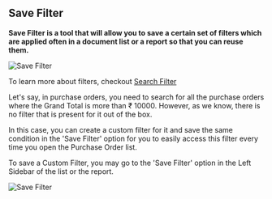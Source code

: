 ## Save Filter

**Save Filter is a tool that will allow you to save a certain set of filters which are applied often in a document list or a report so that you can reuse them.**

![Save Filter](https://docs.erpnext.com/files/using-save-filter-1.png)

To learn more about filters, checkout [Search Filter](https://docs.erpnext.com/docs/v13/user/manual/en/using-erpnext/search-filter)

Let's say, in purchase orders, you need to search for all the purchase orders where the Grand Total is more than ₹ 10000. However, as we know, there is no filter that is present for it out of the box.

In this case, you can create a custom filter for it and save the same condition in the 'Save Filter' option for you to easily access this filter every time you open the Purchase Order list.

To save a Custom Filter, you may go to the 'Save Filter' option in the Left Sidebar of the list or the report.

![Save Filter](https://docs.erpnext.com/files/using-save-filter-1.gif)